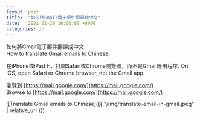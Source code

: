 ```yaml
---
layout: post
title:  "如何將Gmail電子郵件翻譯成中文"
date:   2021-01-20 16:00:00 +0900
categories: zh
---
```


如何將Gmail電子郵件翻譯成中文  
How to translate Gmail emails to Chinese.  

在iPhone或iPad上，打開Safari或Chrome瀏覽器，而不是Gmail應用程序.
On iOS, open Safari or Chrome browser, not the Gmail app.

瀏覽到 [https://mail.google.com/](https://mail.google.com/)  
Browse to [https://mail.google.com/](https://mail.google.com/)  

![Translate Gmail emails to Chinese]({{ "/img/translate-email-in-gmail.jpeg" | relative_url }})
